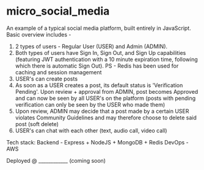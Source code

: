 # micro_social_media

An example of a typical social media platform, built entirely in JavaScript. Basic overview includes -
1. 2 types of users - Regular User (USER) and Admin (ADMIN).
2. Both types of users have Sign In, Sign Out, and Sign Up capabilities (featuring JWT authentication with a 10 minute expiration time, following which there is automatic Sign Out). PS - Redis has been used for caching and session management
3. USER's can create posts
4. As soon as a USER creates a post, its default status is 'Verification Pending'. Upon review + approval from ADMIN, post becomes Approved and can now be seen by all USER's on the platform (posts with pending verification can only be seen by the USER who made them)
5. Upon review, ADMIN may decide that a post made by a certain USER violates Community Guidelines and may therefore choose to delete said post (soft delete)
6. USER's can chat with each other (text, audio call, video call)



Tech stack: 
Backend - Express + NodeJS + MongoDB + Redis
DevOps - AWS

Deployed @ ____________ (coming soon)
